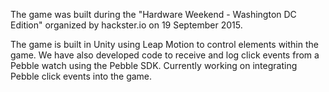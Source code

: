 The game was built during the "Hardware Weekend - Washington DC Edition" organized by hackster.io on 19 September 2015.

The game is built in Unity using Leap Motion to control elements within the game. We have also developed code to receive and log click events from a Pebble watch using the Pebble SDK. Currently working on integrating Pebble click events into the game.
